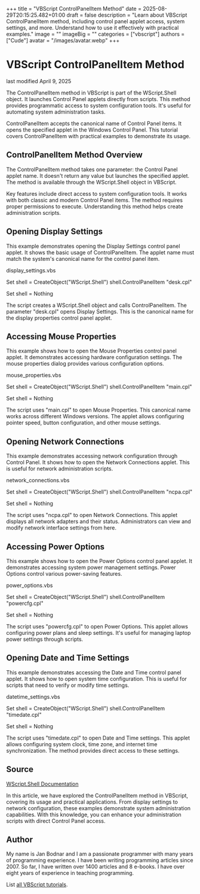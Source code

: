 +++
title = "VBScript ControlPanelItem Method"
date = 2025-08-29T20:15:25.482+01:00
draft = false
description = "Learn about VBScript ControlPanelItem method, including control panel applet access, system settings, and more. Understand how to use it effectively with practical examples."
image = ""
imageBig = ""
categories = ["vbscript"]
authors = ["Cude"]
avatar = "/images/avatar.webp"
+++

# VBScript ControlPanelItem Method

last modified April 9, 2025

The ControlPanelItem method in VBScript is part of the
WScript.Shell object. It launches Control Panel applets directly
from scripts. This method provides programmatic access to system configuration
tools. It's useful for automating system administration tasks.

ControlPanelItem accepts the canonical name of Control Panel items.
It opens the specified applet in the Windows Control Panel. This tutorial covers
ControlPanelItem with practical examples to demonstrate its usage.

## ControlPanelItem Method Overview

The ControlPanelItem method takes one parameter: the Control Panel
applet name. It doesn't return any value but launches the specified applet. The
method is available through the WScript.Shell object in VBScript.

Key features include direct access to system configuration tools. It works with
both classic and modern Control Panel items. The method requires proper
permissions to execute. Understanding this method helps create administration
scripts.

## Opening Display Settings

This example demonstrates opening the Display Settings control panel applet.
It shows the basic usage of ControlPanelItem. The applet name
must match the system's canonical name for the control panel item.

display_settings.vbs
  

Set shell = CreateObject("WScript.Shell")
shell.ControlPanelItem "desk.cpl"

Set shell = Nothing

The script creates a WScript.Shell object and calls
ControlPanelItem. The parameter "desk.cpl" opens Display Settings.
This is the canonical name for the display properties control panel applet.

## Accessing Mouse Properties

This example shows how to open the Mouse Properties control panel applet.
It demonstrates accessing hardware configuration settings. The mouse properties
dialog provides various configuration options.

mouse_properties.vbs
  

Set shell = CreateObject("WScript.Shell")
shell.ControlPanelItem "main.cpl"

Set shell = Nothing

The script uses "main.cpl" to open Mouse Properties. This canonical name works
across different Windows versions. The applet allows configuring pointer speed,
button configuration, and other mouse settings.

## Opening Network Connections

This example demonstrates accessing network configuration through Control Panel.
It shows how to open the Network Connections applet. This is useful for network
administration scripts.

network_connections.vbs
  

Set shell = CreateObject("WScript.Shell")
shell.ControlPanelItem "ncpa.cpl"

Set shell = Nothing

The script uses "ncpa.cpl" to open Network Connections. This applet displays all
network adapters and their status. Administrators can view and modify network
interface settings from here.

## Accessing Power Options

This example shows how to open the Power Options control panel applet.
It demonstrates accessing system power management settings. Power Options
control various power-saving features.

power_options.vbs
  

Set shell = CreateObject("WScript.Shell")
shell.ControlPanelItem "powercfg.cpl"

Set shell = Nothing

The script uses "powercfg.cpl" to open Power Options. This applet allows
configuring power plans and sleep settings. It's useful for managing laptop
power settings through scripts.

## Opening Date and Time Settings

This example demonstrates accessing the Date and Time control panel applet.
It shows how to open system time configuration. This is useful for scripts
that need to verify or modify time settings.

datetime_settings.vbs
  

Set shell = CreateObject("WScript.Shell")
shell.ControlPanelItem "timedate.cpl"

Set shell = Nothing

The script uses "timedate.cpl" to open Date and Time settings. This applet
allows configuring system clock, time zone, and internet time synchronization.
The method provides direct access to these settings.

## Source

[WScript.Shell Documentation](https://learn.microsoft.com/en-us/previous-versions/windows/internet-explorer/ie-developer/scripting-articles/aew9yb99(v=vs.84))

In this article, we have explored the ControlPanelItem method in
VBScript, covering its usage and practical applications. From display settings
to network configuration, these examples demonstrate system administration
capabilities. With this knowledge, you can enhance your administration scripts
with direct Control Panel access.

## Author

My name is Jan Bodnar and I am a passionate programmer with many years of
programming experience. I have been writing programming articles since 2007. So
far, I have written over 1400 articles and 8 e-books. I have over eight years of
experience in teaching programming.

List [all VBScript tutorials](/vbscript/).